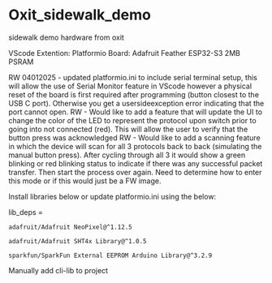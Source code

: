 # Oxit_sidewalk_demo
sidewalk demo hardware from oxit

VScode Extention: Platformio
Board: Adafruit Feather ESP32-S3 2MB PSRAM

RW 04012025 - updated platformio.ini to include serial terminal setup, this will allow the use of Serial Monitor feature in VScode however a physical reset of the board is first required after programming (button closest to the USB C port).  Otherwise you get a usersideexception error indicating that the port cannot open.
RW - Would like to add a feature that will update the UI to change the color of the LED to represent the protocol upon switch prior to going into not connected (red).  This will allow the user to verify that the button press was acknowledged
RW - Would like to add a scanning feature in which the device will scan for all 3 protocols back to back (simulating the manual button press).  After cycling through all 3 it would show a green blinking or red blinking status to indicate if there was any successful packet transfer.  Then start the process over again.  Need to determine how to enter this mode or if this would just be a FW image.


Install libraries below or update platformio.ini using the below:

lib_deps = 
	
 	adafruit/Adafruit NeoPixel@^1.12.5
 
	adafruit/Adafruit SHT4x Library@^1.0.5
 
	sparkfun/SparkFun External EEPROM Arduino Library@^3.2.9

Manually add cli-lib to project 


